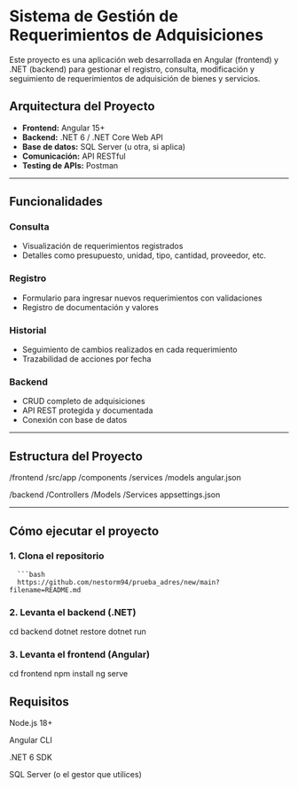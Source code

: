 # Sistema de Gestión de Requerimientos de Adquisiciones

Este proyecto es una aplicación web desarrollada en Angular (frontend) y .NET (backend) para gestionar el registro, consulta, modificación y seguimiento de requerimientos de adquisición de bienes y servicios.

## Arquitectura del Proyecto

- **Frontend:** Angular 15+
- **Backend:** .NET 6 / .NET Core Web API
- **Base de datos:** SQL Server (u otra, si aplica)
- **Comunicación:** API RESTful
- **Testing de APIs:** Postman

---

##  Funcionalidades

### Consulta
- Visualización de requerimientos registrados
- Detalles como presupuesto, unidad, tipo, cantidad, proveedor, etc.

###  Registro
- Formulario para ingresar nuevos requerimientos con validaciones
- Registro de documentación y valores

###  Historial
- Seguimiento de cambios realizados en cada requerimiento
- Trazabilidad de acciones por fecha

### Backend
- CRUD completo de adquisiciones
- API REST protegida y documentada
- Conexión con base de datos

---

##  Estructura del Proyecto
/frontend /src/app /components /services /models angular.json

/backend /Controllers /Models /Services appsettings.json


---

## Cómo ejecutar el proyecto

### 1. Clona el repositorio

      ```bash
      https://github.com/nestorm94/prueba_adres/new/main?filename=README.md  

### 2. Levanta el backend (.NET)
  cd backend
  dotnet restore
  dotnet run
### 3. Levanta el frontend (Angular)

  cd frontend
  npm install
  ng serve


## Requisitos
Node.js 18+

Angular CLI

.NET 6 SDK

SQL Server (o el gestor que utilices)

